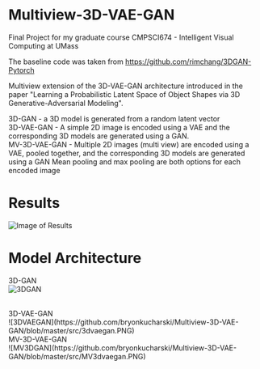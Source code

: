 # Multiview-3D-VAE-GAN
Final Project for my graduate course CMPSCI674 - Intelligent Visual Computing at UMass

The baseline code was taken from https://github.com/rimchang/3DGAN-Pytorch

Multiview extension of the 3D-VAE-GAN architecture introduced in the paper "Learning a Probabilistic Latent Space of Object Shapes via 3D Generative-Adversarial Modeling".

3D-GAN - a 3D model is generated from a random latent vector <br/>
3D-VAE-GAN - A simple 2D image is encoded using a VAE and the corresponding 3D models are generated using a GAN.  <br/>
MV-3D-VAE-GAN - Multiple 2D images (multi view) are encoded using a VAE, pooled together, and the corresponding 3D models are generated using a GAN Mean pooling and max pooling are both options for each encoded image<br/>

# Results
![Image of Results](https://github.com/bryonkucharski/Multiview-3D-VAE-GAN/blob/master/src/3dvae_training.PNG)

# Model Architecture
3D-GAN</br>
![3DGAN](https://github.com/bryonkucharski/Multiview-3D-VAE-GAN/blob/master/src/gan.PNG)

</br>
3D-VAE-GAN</br>
![3DVAEGAN](https://github.com/bryonkucharski/Multiview-3D-VAE-GAN/blob/master/src/3dvaegan.PNG)

</br>
MV-3D-VAE-GAN</br>
![MV3DGAN](https://github.com/bryonkucharski/Multiview-3D-VAE-GAN/blob/master/src/MV3dvaegan.PNG)
